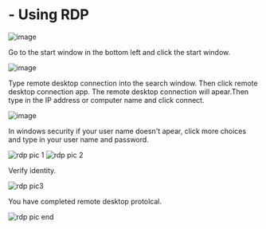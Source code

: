 

<h1> - Using RDP </h1>

![image](https://github.com/user-attachments/assets/4e443851-e21d-44bc-896d-a21d241a7c48)

<p>Go to the start window in the bottom left and click the start window.</p>
                                                                                                                                                                                        
                                                                                                                                                                                                                                                                                                                                                                                              
 ![image](https://github.com/user-attachments/assets/4279d4e9-58ba-4fa0-ae2d-54570d904d07)


<p>Type remote desktop connection into the search window. Then click remote desktop connection app. The remote desktop connection will apear.Then type in the IP address or computer name and click connect.  </p>
                                                                                                                                                                                                  
 ![image](https://github.com/user-attachments/assets/3d58d50a-61f1-4486-b45d-d37096d69b8b)
<p>In windows security if your user name doesn't apear, click more choices and type in your user name and password.</p>
                                                                                                                                                                                                    
 ![rdp pic 1](https://github.com/user-attachments/assets/9c90a02f-4aa2-46b7-8c00-6947635ad019)
![rdp pic 2](https://github.com/user-attachments/assets/1e5a4596-b55f-4b70-b046-6b33677e0207)
<p> Verify identity. 
</p>                                                                                                                                                                                                
                                                                                                                                                                                                    
 ![rdp pic3](https://github.com/user-attachments/assets/0538fb49-7f76-4659-b3dc-38b6e07732c3)
<p>You have completed remote desktop protolcal.</p>
                                                                                                                                                                                                  
  ![rdp pic end](https://github.com/user-attachments/assets/bf82ccac-28ae-4185-a7c7-01e44593d363)
